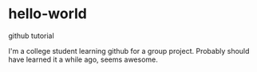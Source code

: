 # hello-world
github tutorial

I'm a college student learning github for a group project.
Probably should have learned it a while ago, seems awesome.
